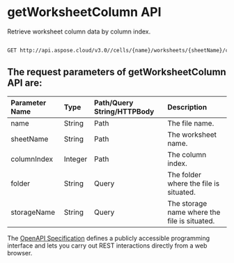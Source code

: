 # **getWorksheetColumn API**

Retrieve worksheet column data by column index. 

```bash

GET http://api.aspose.cloud/v3.0//cells/{name}/worksheets/{sheetName}/cells/columns/{columnIndex}

```

## The request parameters of **getWorksheetColumn** API are: 

| Parameter Name | Type | Path/Query String/HTTPBody | Description | 
| :- | :- | :- |:- | 
|name|String|Path|The file name.|
|sheetName|String|Path|The worksheet name.|
|columnIndex|Integer|Path|The column index.|
|folder|String|Query|The folder where the file is situated.|
|storageName|String|Query|The storage name where the file is situated.|


The [OpenAPI Specification](https://reference.aspose.cloud/cells/#/CellsController/GetWorksheetColumn) defines a publicly accessible programming interface and lets you carry out REST interactions directly from a web browser.

